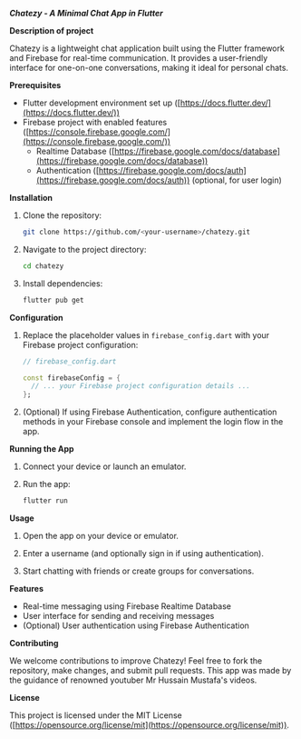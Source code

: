 

***Chatezy - A Minimal Chat App in Flutter***

**Description of project**

Chatezy is a lightweight chat application built using the Flutter framework and Firebase for real-time communication. It provides a user-friendly interface for one-on-one  conversations, making it ideal for personal chats.

**Prerequisites**

- Flutter development environment set up ([https://docs.flutter.dev/](https://docs.flutter.dev/))
- Firebase project with enabled features ([https://console.firebase.google.com/](https://console.firebase.google.com/))
  - Realtime Database ([https://firebase.google.com/docs/database](https://firebase.google.com/docs/database))
  - Authentication ([https://firebase.google.com/docs/auth](https://firebase.google.com/docs/auth)) (optional, for user login)

**Installation**

1. Clone the repository:

   ```bash
   git clone https://github.com/<your-username>/chatezy.git
   ```

2. Navigate to the project directory:

   ```bash
   cd chatezy
   ```

3. Install dependencies:

   ```bash
   flutter pub get
   ```

**Configuration**

1. Replace the placeholder values in `firebase_config.dart` with your Firebase project configuration:

   ```dart
   // firebase_config.dart

   const firebaseConfig = {
     // ... your Firebase project configuration details ...
   };
   ```

2. (Optional) If using Firebase Authentication, configure authentication methods in your Firebase console and implement the login flow in the app.

**Running the App**

1. Connect your device or launch an emulator.

2. Run the app:

   ```bash
   flutter run
   ```

**Usage**

1. Open the app on your device or emulator.

2. Enter a username (and optionally sign in if using authentication).

3. Start chatting with friends or create groups for conversations.

**Features**

- Real-time messaging using Firebase Realtime Database
- User interface for sending and receiving messages
- (Optional) User authentication using Firebase Authentication

**Contributing**

We welcome contributions to improve Chatezy! Feel free to fork the repository, make changes, and submit pull requests. This app was made by the guidance of renowned youtuber Mr Hussain Mustafa's videos.

**License**

This project is licensed under the MIT License ([https://opensource.org/license/mit](https://opensource.org/license/mit)).

